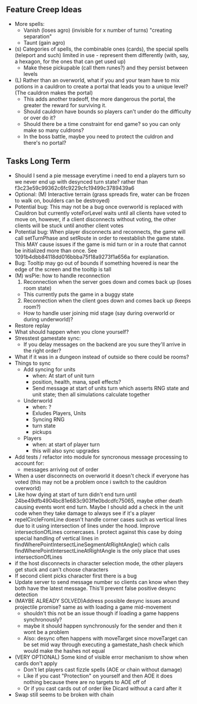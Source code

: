 
## Feature Creep Ideas
- More spells:
  - Vanish (loses agro) (invisible for x number of turns) "creating separation"
  - Taunt (gain agro)
- (s) Categories of spells, the combinable ones (cards), the special spells (teleport and such) limited in use - represent them differently (with, say, a hexagon, for the ones that can get used up)
  - Make these pickupable (call them runes?) and they persist between levels
- (L) Rather than an overworld, what if you and your team have to mix potions in a cauldron to create a portal that leads you to a unique level? (The cauldron makes the portal)
  - This adds another tradeoff, the more dangerous the portal, the greater the reward for surviving it.
  - Should cauldron have bounds so players can't under do the difficulty or over do it?
  - Should there be a time constraint for end game? so you can only make so many culdrons?
  - In the boss battle, maybe you need to protect the culdron and there's no portal?
## Tasks Long Term
- Should I send a pie message everytime i need to end a players turn so we never end up with desynced turn state? rather than f3c23e59c99362c6fc9229cfc19499c3789439a6
- Optional: (M) Interactive terrain (grass spreads fire, water can be frozen to walk on, boulders can be destroyed)
- Potential bug: This may not be a bug once overworld is replaced with Cauldron but currently voteForLevel waits until all clients have voted to move on, however, if a client disconnects without voting, the other clients will be stuck until another client votes
- Potential bug: When player disconnects and reconnects, the game will call setTurnPhase and setRoute in order to reestablish the game state.  This MAY cause issues if the game is mid turn or in a route that cannot be initialized more than once. See 1091b4dbb84118dd016bbba75f18a9273f1a656a for explanation.
- Bug: Tooltip may go out of bounds if something hovered is near the edge of the screen and the tooltip is tall
- (M) wsPie: how to handle reconnection
  1. Reconnection when the server goes down and comes back up (loses room state)
    - This currently puts the game in a buggy state
  2. Reconnection when the client goes down and comes back up (keeps room?)
    - How to handle user joining mid stage (say during overworld or during underworld)?
- Restore replay
- What should happen when you clone yourself?
- Stresstest gamestate sync:
    - If you delay messages on the backend are you sure they'll arrive in the right order?
- What if it was in a dungeon instead of outside so there could be rooms?
- Things to sync
    - Add syncing for units
        - when: At start of unit turn
        - position, health, mana, spell effects?
        - Send message at start of units turn which asserts RNG state and unit state; then all simulations calculate together
    - Underworld
        - when: ?
        - Exludes Players, Units
        - Syncing RNG
        - turn state
        - pickups
    - Players
        - when: at start of player turn
        - this will also sync upgrades
- Add tests / refactor into module for syncronous message processing to account for:
    - messages arriving out of order
- When a user disconnects on overworld it doesn't check if everyone has voted (this may not be a problem once
i switch to the cauldron overworld)
- Like how dying at start of turn didn't end turn until 24be49dfb4904bc81e683c903ffe0bdcdfc75065, maybe other death causing events wont end turn.  Maybe I should add a check in the unit code when they take damage to always see if it's a player
- repelCircleFromLine doesn't handle corner cases such as vertical lines due to it using intersection of lines under the hood.  Improve intersectionOfLines cornercases.  I protect against this case by doing special handling of vertical lines in findWherePointIntersectLineSegmentAtRightAngle() which calls findWherePointIntersectLineAtRightAngle is the only place that uses intersectionOfLines
- if the host disconnects in character selection mode, the other players get stuck and can't choose characters
- If second client picks character first there is  a bug
- Update server to send message number so clients can know when they both have the latest message.  This'll prevent false positive desync detection
- (MAYBE ALREADY SOLVED)Address possible desync issues around projectile promise? same as with loading a game mid-movement
    - shouldn't this not be an issue though if loading a game happens synchronously? 
    - maybe it should happen synchronously for the sender and then it wont be a problem
    - Also: desync often happens with moveTarget since moveTarget can be set mid way through executing a gamestate_hash check which would make the hashes not equal
- (VERY OPTIONAL) Some kind of visible error mechanism to show when cards don't apply
    - Don't let players cast fizzle spells (AOE or chain without damage)
    - Like if you cast "Protection" on yourself and then AOE it does nothing because there are no targets to AOE off of
    - Or if you cast cards out of order like Dicard without a card after it
- Swap still seems to be broken with chain